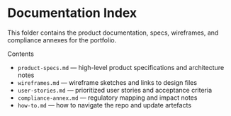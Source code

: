 # Documentation Index

This folder contains the product documentation, specs, wireframes, and compliance annexes for the portfolio.

Contents

- `product-specs.md` — high-level product specifications and architecture notes
- `wireframes.md` — wireframe sketches and links to design files
- `user-stories.md` — prioritized user stories and acceptance criteria
- `compliance-annex.md` — regulatory mapping and impact notes
- `how-to.md` — how to navigate the repo and update artefacts

